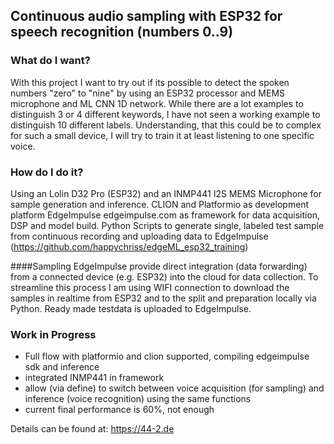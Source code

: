 ## Continuous audio sampling with ESP32 for speech recognition (numbers 0..9)

### What do I want?

With this project I want to try out if its possible to detect the spoken numbers "zero" to "nine" by using an ESP32 processor and MEMS microphone and ML CNN 1D network.
While there are a lot examples to distinguish 3 or 4 different keywords, I have not seen a working example to distinguish 10 different labels.
Understanding, that this could be to complex for such a small device, I will try to train it at least listening to one specific voice.

### How do I do it?
Using an Lolin D32 Pro (ESP32) and an INMP441 I2S MEMS Microphone for sample generation and  inference.
CLION and Platformio as development platform
EdgeImpulse edgeimpulse.com as framework for data acquisition, DSP and model build.
Python Scripts to generate single, labeled test sample from continuous recording and uploading data to EdgeImpulse (https://github.com/happychriss/edgeML_esp32_training)

####Sampling
EdgeImpulse provide direct integration (data forwarding) from a connected device (e.g. ESP32) into the cloud for data collection.
To streamline this process I am using WIFI connection to download the samples in realtime from ESP32 and to the split and preparation locally via Python.
Ready made testdata is uploaded to EdgeImpulse.

### Work in Progress
* Full flow with platformio and clion supported, compiling edgeimpulse sdk and inference
* integrated INMP441 in framework
* allow (via define) to switch between voice acquisition (for sampling) and inference (voice recognition) using the same functions
* current final performance is 60%, not enough

Details can be found at: https://44-2.de




